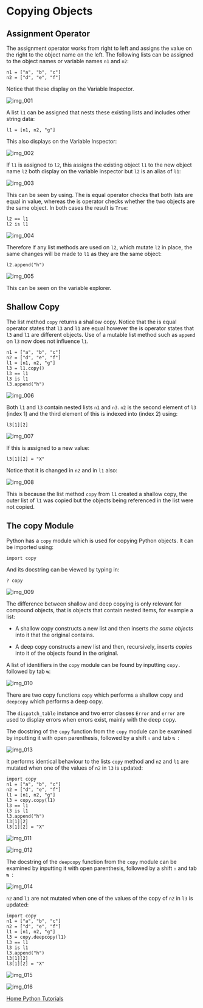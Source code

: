 # Copying Objects

## Assignment Operator

The assignment operator works from right to left and assigns the value on the right to the object name on the left. The following lists can be assigned to the object names or variable names ```n1``` and ```n2```:

```
n1 = ["a", "b", "c"]
n2 = ["d", "e", "f"]
```

Notice that these display on the Variable Inspector.

![img_001](./images/img_001.png)

A list ```l1``` can be assigned that nests these existing lists and includes other string data:

```
l1 = [n1, n2, "g"]
```

This also displays on the Variable Inspector:

![img_002](./images/img_002.png)

If ```l1``` is assigned to ```l2```, this assigns the existing object ```l1``` to the new object name ```l2``` both display on the variable inspector but ```l2``` is an alias of ```l1```:

![img_003](./images/img_003.png)

This can be seen by using. The is equal operator checks that both lists are equal in value, whereas the is operator checks whether the two objects are the same object. In both cases the result is ```True```:

```
l2 == l1
l2 is l1
```

![img_004](./images/img_004.png)

Therefore if any list methods are used on ```l2```, which mutate ```l2``` in place, the same changes will be made to ```l1``` as they are the same object:

```
l2.append("h")
```

![img_005](./images/img_005.png)

This can be seen on the variable explorer.

## Shallow Copy

The list method ```copy``` returns a shallow copy. Notice that the is equal operator states that ```l3``` and ```l1``` are equal however the is operator states that ```l3``` and ```l1``` are different objects. Use of a mutable list method such as ```append``` on ```l3``` now does not influence ```l1```.

```
n1 = ["a", "b", "c"]
n2 = ["d", "e", "f"]
l1 = [n1, n2, "g"]
l3 = l1.copy()
l3 == l1
l3 is l1
l3.append("h")
```

![img_006](./images/img_006.png)

Both ```l1``` and ```l3``` contain nested lists ```n1``` and ```n3```. ```n2``` is the second element of ```l3``` (index 1) and the third element of this is indexed into (index 2) using:

```
l3[1][2]
```

![img_007](./images/img_007.png)

If this is assigned to a new value:

```
l3[1][2] = "X"
```

Notice that it is changed in ```n2``` and in ```l1``` also:

![img_008](./images/img_008.png)

This is because the list method ```copy``` from ```l1``` created a shallow copy, the outer list of ```l1``` was copied but the objects being referenced in the list were not copied.

## The copy Module

Python has a ```copy``` module which is used for copying Python objects. It can be imported using:

```
import copy
```

And its docstring can be viewed by typing in:

```
? copy
```

![img_009](./images/img_009.png)

The difference between shallow and deep copying is only relevant for compound objects, that is objects that contain nested items, for example a list:

* A shallow copy constructs a new list and then inserts *the same objects* into it that the original contains.

* A deep copy constructs a new list and then, recursively,   inserts *copies* into it of the objects found in the original.

A list of identifiers in the ```copy``` module can be found by inputting ```copy.``` followed by tab ```↹```:

![img_010](./images/img_010.png)

There are two copy functions ```copy``` which performs a shallow copy and ```deepcopy``` which performs a deep copy. 

The ```dispatch_table``` instance and two error classes ```Error``` and ```error``` are used to display errors when errors exist, mainly with the deep copy.

The docstring of the ```copy``` function from the ```copy``` module can be examined by inputting it with open parenthesis, followed by a shift ```⇧``` and tab ```↹ ```:

![img_013](./images/img_013.png)

It performs identical behaviour to the lists ```copy``` method and ```n2``` and ```l1``` are mutated when one of the values of ```n2``` in ```l3``` is updated:

```
import copy
n1 = ["a", "b", "c"]
n2 = ["d", "e", "f"]
l1 = [n1, n2, "g"]
l3 = copy.copy(l1)
l3 == l1
l3 is l1
l3.append("h")
l3[1][2]
l3[1][2] = "X"
```

![img_011](./images/img_011.png)

![img_012](./images/img_012.png)

The docstring of the ```deepcopy``` function from the ```copy``` module can be examined by inputting it with open parenthesis, followed by a shift ```⇧``` and tab ```↹ ```:

![img_014](./images/img_014.png)

```n2``` and ```l1``` are not mutated when one of the values of the copy of ```n2``` in ```l3``` is updated:

```
import copy
n1 = ["a", "b", "c"]
n2 = ["d", "e", "f"]
l1 = [n1, n2, "g"]
l3 = copy.deepcopy(l1)
l3 == l1
l3 is l1
l3.append("h")
l3[1][2]
l3[1][2] = "X"
```

![img_015](./images/img_015.png)

![img_016](./images/img_016.png)

[Home Python Tutorials](https://github.com/PhilipYip1988/python-tutorials/blob/main/readme.md)
